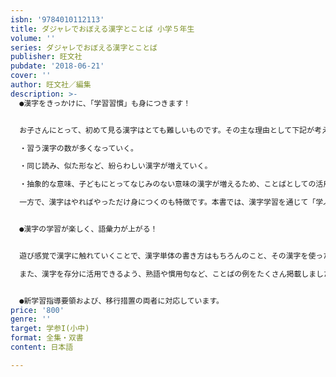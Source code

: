 ```yaml
---
isbn: '9784010112113'
title: ダジャレでおぼえる漢字とことば 小学５年生
volume: ''
series: ダジャレでおぼえる漢字とことば
publisher: 旺文社
pubdate: '2018-06-21'
cover: ''
author: 旺文社／編集
description: >-
  ●漢字をきっかけに、「学習習慣」も身につきます！


  お子さんにとって、初めて見る漢字はとても難しいものです。その主な理由として下記が考えられます。

  ・習う漢字の数が多くなっていく。

  ・同じ読み、似た形など、紛らわしい漢字が増えていく。

  ・抽象的な意味、子どもにとってなじみのない意味の漢字が増えるため、ことばとしての活用が難しい。

  一方で、漢字はやればやっただけ身につくのも特徴です。本書では、漢字学習を通じて「学ぶ楽しさや意欲」を上げる工夫をちりばめました。


  ●漢字の学習が楽しく、語彙力が上がる！


  遊び感覚で漢字に触れていくことで、漢字単体の書き方はもちろんのこと、その漢字を使った例文をダジャレにすることで、楽しく語彙が身につきます。

  また、漢字を存分に活用できるよう、熟語や慣用句など、ことばの例をたくさん掲載しました。書き順は省略せずに１画１画全て掲載するなど、お子さんがひとりでも理解できるような丁寧なつくりになっています。


  ●新学習指導要領および、移行措置の両者に対応しています。
price: '800'
genre: ''
target: 学参I(小中)
format: 全集・双書
content: 日本語

---
```

